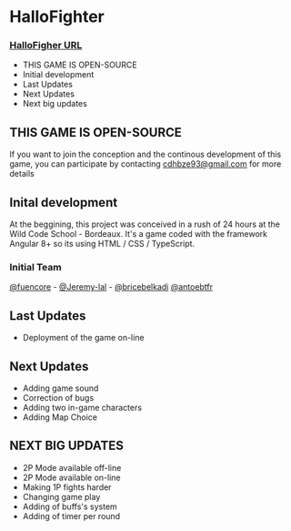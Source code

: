 # HalloFighter

### **[HalloFigher URL](https://cranky-shirley-edcd00.netlify.com)** 

 - THIS GAME IS OPEN-SOURCE
 - Initial development
 - Last Updates
 - Next Updates
 - Next big updates

## THIS GAME IS OPEN-SOURCE

If you want to join the conception and the continous development of this game, you can participate by contacting cdhbze93@gmail.com for more details

## Inital development

At the beggining, this project was conceived in a rush of 24 hours at the Wild Code School - Bordeaux. It's a game coded with the framework Angular 8+ so its using HTML / CSS / TypeScript. 

### Initial Team

[@fuencore](https://github.com/fuencore) - [@Jeremy-lal](https://github.com/Jeremy-lal)  - [@bricebelkadi](https://github.com/bricebelkadi)
[@antoebtfr](https://github.com/antoebtfr)

## Last Updates 

 - Deployment of the game on-line

## Next Updates

-	Adding game sound
-	Correction of bugs
-	Adding two in-game characters
-	Adding Map Choice


## NEXT BIG UPDATES

- 2P Mode available off-line
- 2P Mode available on-line
- Making 1P fights harder
- Changing game play
- Adding of buffs's system
- Adding of timer per round


